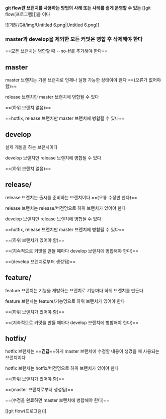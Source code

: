 **git flow란 브랜치를 사용하는 방법의 사례 또는 사례를 쉽게 운영할 수 있는** [[git flow(프로그램)]]을 이다

![[개발/Git/img/Untitled 6.png|Untitled 6.png]]

### master과 develop을 제외한 모든 커밋은 병합 후 삭제해야 한다

==모든 브랜치는 병합할 때 --no-ff를 추가해야 한다==

## master

master 브랜치는 기본 브랜치로 언제나 실행 가능한 상태여야 한다 ==(오류가 없어야 함)==

release 브랜치만 master 브랜치에 병합될 수 있다

==(하위 브랜치 없음)==

==hotfix, release 브랜치만 master 브랜치에 병합될 수 있다==

## develop

실제 개발을 하는 브랜치이다

develop 브랜치만 release 브랜치에 병합될 수 있다

==(하위 브랜치 없음)==

## release/

release 브랜치는 출시를 준비하는 브랜치이다 ==(오류 수정만 한다)==

release 브랜치는 release/버전명으로 하위 브랜치가 있어야 한다

develop 브랜치만 release 브랜치에 병합될 수 있다

==hotfix, release 브랜치만 master 브랜치에 병합될 수 있다==

==(하위 브랜치가 있어야 함)==

==(지속적으로 커밋을 만들 때마다 develop 브랜치에 병합해야 한다)==

==(develop 브랜치로부터 생성됨)==

## feature/

feature 브랜치는 기능을 개발하는 브랜치로 기능마다 하위 브랜치를 만든다

feature 브랜치는 feature/기능명으로 하위 브랜치가 있어야 한다

==(하위 브랜치가 있어야 함)==

==(지속적으로 커밋을 만들 때마다 develop 브랜치에 병합해야 한다)==

## hotfix/

hotfix 브랜치는 ==**긴급**==하게 master 브랜치에 수정할 내용이 생겼을 때 사용되는 브랜치이다

hotfix 브랜치는 hotfix/버전명으로 하위 브랜치가 있어야 한다

==(하위 브랜치가 있어야 함)==

==(master 브랜치로부터 생성됨)==

==(수정을 완료하면 master 브랜치에 병합해야 한다)==

[[git flow(프로그램)]]